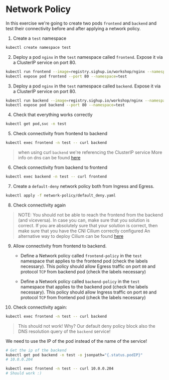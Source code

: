 # Network Policy

In this exercise we're going to create two pods `frontend` and `backend` and test their connectivity before and after applying a network policy.

1. Create a `test` namespace

```bash
kubectl create namespace test
```

2. Deploy a pod `nginx` in the `test` namespace called `frontend`. Expose it via a ClusterIP service on port 80.

```bash
kubectl run frontend --image=registry.sighup.io/workshop/nginx --namespace=test
kubectl expose pod frontend --port 80 --namespace=test
```

3. Deploy a pod `nginx` in the `test` namespace called `backend`. Expose it via a ClusterIP service on port 80.

```bash
kubectl run backend --image=registry.sighup.io/workshop/nginx --namespace=test
kubectl expose pod backend --port 80 --namespace=test
```

4. Check that everything works correctly

```bash
kubectl get pod,svc -n test
```

5. Check connectivity from frontend to backend

```bash
kubectl exec frontend -n test -- curl backend
```

> when using curl `backend` we're referencing the ClusterIP service
> More info on dns can be found [here](https://kubernetes.io/docs/concepts/services-networking/dns-pod-service/)

6. Check connectivity from backend to frontend

```bash
kubectl exec backend -n test -- curl frontend
```

7. Create a `default-deny` network policy both from Ingress and Egress.

```bash
kubectl apply -f network-policy/default_deny.yaml
```
8. Check connectivity again

> NOTE:
> You should not be able to reach the frontend from the backend (and viceversa).
> In case you can, make sure that you solution is correct.
> If you are absolutely sure that your solution is correct, then make sure that you have the CNI Cilium correctly configured
> An alternative way to deploy Cilium can be found [here](https://kubernetes.io/docs/tasks/administer-cluster/network-policy-provider/cilium-network-policy/)

9. Allow connectivity from frontend to backend.

    - Define a Network policy called `frontend-policy` in the `test` namespace that applies to the frontend pod (check the labels necessary).
      This policy should allow Egress traffic on port `80` and protocol `TCP` from backend pod (check the labels necessary)

    - Define a Network policy called `backend-policy` in the `test` namespace that applies to the backend pod (check the labels necessary).
      This policy should allow Ingress traffic on port `80` and protocol `TCP` from frontend pod (check the labels necessary)

10. Check connectivity again:

```bash
kubectl exec frontend -n test -- curl backend
```

> This should not work!
> Why?
> Our default deny policy block also the DNS resolution query of the `backend` service!

We need to use the IP of the pod instead of the name of the service!

```bash
# Get the ip of the backend
kubectl get pod backend -n test -o jsonpath="{.status.podIP}"
# 10.0.0.204

kubectl exec frontend -n test -- curl 10.0.0.204
# Should work :)
```